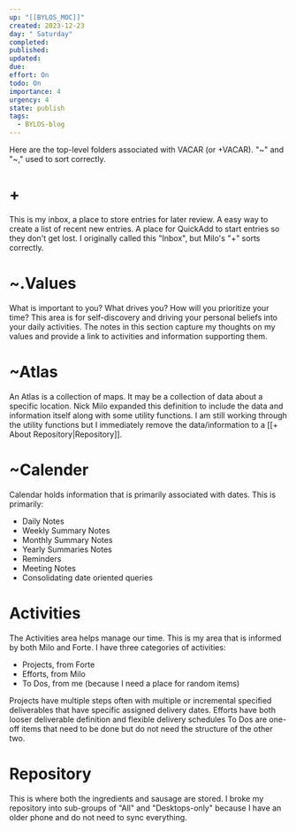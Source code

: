 ```yaml
---
up: "[[BYLOS_MOC]]"
created: 2023-12-23
day: " Saturday"
completed: 
published: 
updated: 
due: 
effort: On
todo: On
importance: 4
urgency: 4
state: publish
tags:
  - BYLOS-blog
---
```

Here are the top-level folders associated with VACAR (or +VACAR).  "~" and "~," used to sort correctly.
# +
This is my inbox,  a place to store entries for later review. A easy way to create a list of recent new entries.  A place for QuickAdd to start entries so they don't get lost. I originally called this "Inbox", but Milo's "+" sorts correctly.
# ~.Values
What is important to you? What drives you? How will you prioritize your time? 
This area is for self-discovery and driving your personal beliefs into your daily activities.
The notes in this section capture my thoughts on my values and provide a link to activities and information supporting them.
# ~Atlas
An Atlas is a collection of maps. It may be a collection of data about a specific location. Nick Milo expanded this definition to include the data and information itself along with some utility functions. I am still working through the utility functions but I immediately remove the data/information to a [[+ About Repository|Repository]].
# ~Calender
Calendar holds information that is primarily associated with dates. This is primarily:
- Daily Notes
- Weekly Summary Notes
- Monthly Summary Notes 
- Yearly Summaries Notes
- Reminders
- Meeting Notes
- Consolidating date oriented queries
# Activities
The Activities area helps manage our time. This is my area that is informed by both Milo and Forte. I have three categories of activities:
- Projects, from Forte
- Efforts, from Milo
- To Dos, from me (because I need a place for random items)

Projects have multiple steps often with multiple or incremental specified deliverables that have specific  assigned delivery dates.
Efforts have both looser deliverable definition and flexible delivery schedules
To Dos are one-off items that need to be done but do not need the structure of the other two.
# Repository
This is where both the ingredients and sausage are stored. I broke my repository into sub-groups of "All" and "Desktops-only" because I have an older phone and do not need to sync everything.

